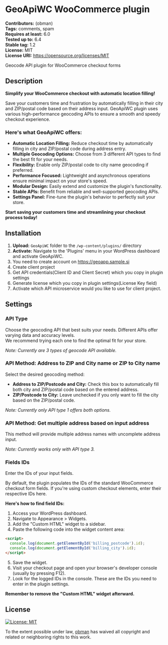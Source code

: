 # GeoApiWC WooCommerce plugin

**Contributors:** (obman)  
**Tags:** comments, spam  
**Requires at least:** 6.0  
**Tested up to:** 6.4  
**Stable tag:** 1.2  
**License:** MIT  
**License URI:** https://opensource.org/licenses/MIT

Geocode API plugin for WooCommerce checkout forms

## Description

**Simplify your WooCommerce checkout with automatic location filling!**

Save your customers time and frustration by automatically filling in their city and ZIP/postal code based on their address input.
GeoApiWC plugin uses various high-performance geocoding APIs to ensure a smooth and speedy checkout experience.

### Here's what GeoApiWC offers:

* **Automatic Location Filling:** Reduce checkout time by automatically filling in city and ZIP/postal code during address entry.
* **Multiple Geocoding Options:** Choose from 3 different API types to find the best fit for your needs.
* **Flexibility:** Enable only ZIP/postal code to city name geocoding if preferred.
* **Performance Focused:** Lightweight and asynchronous operations ensure minimal impact on your store's speed.
* **Modular Design:** Easily extend and customize the plugin's functionality.
* **Stable APIs:** Benefit from reliable and well-supported geocoding APIs.
* **Settings Panel:** Fine-tune the plugin's behavior to perfectly suit your store.

**Start saving your customers time and streamlining your checkout process today!**

## Installation

1. **Upload:** `GeoApiWC` folder to the `/wp-content/plugins/` directory
2. **Activate:** Navigate to the 'Plugins' menu in your WordPress dashboard and activate GeoApiWC.
3. You need to create account on https://geoapp.sample.si
4. Create client project
5. Get API credentials(Client ID and Client Secret) which you copy in plugin settings
5. Generate license which you copy in plugin settings(License Key field)
6. Activate which API microservice would you like to use for client project.

## Settings

### API Type

Choose the geocoding API that best suits your needs.
Different APIs offer varying data and accuracy levels.  
We recommend trying each one to find the optimal fit for your store.

*Note: Currently  are 3 types of geocode API available.*

### API Method: Address to ZIP and City name or ZIP to City name

Select the desired geocoding method:

* **Address to ZIP/Postcode and City:** Check this box to automatically fill both city and ZIP/postal code based on the entered address.
* **ZIP/Postcode to City:** Leave unchecked if you only want to fill the city based on the ZIP/postal code.

*Note: Currently only API type 1 offers both options.*

### API Method: Get multiple address based on input address

This method will provide multiple address names with uncomplete address input.

*Note: Currently works only with API type 3.*

### Fields IDs

Enter the IDs of your input fields.

By default, the plugin populates the IDs of the standard WooCommerce checkout form fields.
If you're using custom checkout elements, enter their respective IDs here.

**Here's how to find field IDs:**

1. Access your WordPress dashboard.
2. Navigate to Appearance > Widgets.
3. Add the "Custom HTML" widget to a sidebar.
4. Paste the following code into the widget content area:
```html
<script>
  console.log(document.getElementById('billing_postcode').id);
  console.log(document.getElementById('billing_city').id);
</script>
```
5. Save the widget.
6. Visit your checkout page and open your browser's developer console (usually by pressing F12). 
7. Look for the logged IDs in the console. These are the IDs you need to enter in the plugin settings.

**Remember to remove the "Custom HTML" widget afterward.**

## License

[![License: MIT](https://img.shields.io/badge/License-MIT-yellow.svg)](https://opensource.org/licenses/MIT)

To the extent possible under law, [obman](https://github.com/obman) has waived all copyright and related or neighboring rights to this work.